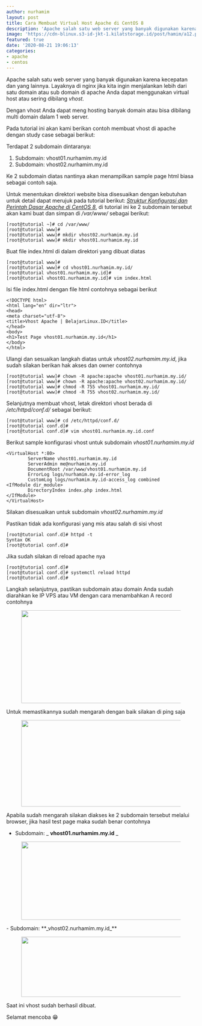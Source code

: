 ```yaml
---
author: nurhamim
layout: post
title: Cara Membuat Virtual Host Apache di CentOS 8
description: 'Apache salah satu web server yang banyak digunakan karena kecepatan dan yang lainnya. Layaknya di nginx jika kita ingin menjalankan lebih dari satu domain atau sub domain di apache Anda dapat menggunakan virtual host atau sering disebut vhost'
image: 'https://cdn-blinux.s3-id-jkt-1.kilatstorage.id/post/hamim/a12.png'
featured: true
date: '2020-08-21 19:06:13'
categories:
- apache
- centos
---
```


Apache salah satu web server yang banyak digunakan karena kecepatan dan yang lainnya. Layaknya di nginx jika kita ingin menjalankan lebih dari satu domain atau sub domain di apache Anda dapat menggunakan virtual host atau sering dibilang _vhost._

Dengan vhost Anda dapat meng hosting banyak domain atau bisa dibilang multi domain dalam 1 web server.

Pada tutorial ini akan kami berikan contoh membuat vhost di apache dengan study case sebagai berikut:

Terdapat 2 subdomain dintaranya:

1. Subdomain: vhost01.nurhamim.my.id
2. Subdomain: vhost02.nurhamim.my.id

Ke 2 subdomain diatas nantinya akan menampilkan sample page html biasa sebagai contoh saja.

Untuk menentukan direktori website bisa disesuaikan dengan kebutuhan untuk detail dapat merujuk pada tutorial berikut: _[Struktur Konfigurasi dan Perintah Dasar Apache di CentOS 8](/struktur-konfigurasi-dan-perintah-dasar-apache-di-centos-8/)_, di tutorial ini ke 2 subdomain tersebut akan kami buat dan simpan di _/var/www/_ sebagai berikut:

    [root@tutorial ~]# cd /var/www/
    [root@tutorial www]#
    [root@tutorial www]# mkdir vhost02.nurhamim.my.id
    [root@tutorial www]# mkdir vhost01.nurhamim.my.id

Buat file index.html di dalam direktori yang dibuat diatas

    [root@tutorial www]#
    [root@tutorial www]# cd vhost01.nurhamim.my.id/
    [root@tutorial vhost01.nurhamim.my.id]#
    [root@tutorial vhost01.nurhamim.my.id]# vim index.html

Isi file index.html dengan file html contohnya sebagai berikut

    <!DOCTYPE html>
    <html lang="en" dir="ltr">
    <head>
    <meta charset="utf-8">
    <title>Vhost Apache | BelajarLinux.ID</title>
    </head>
    <body>
    <h1>Test Page vhost01.nurhamim.my.id</h1>
    </body>
    </html>

Ulangi dan sesuaikan langkah diatas untuk _vhost02.nurhamim.my.id_, jika sudah silakan berikan hak akses dan owner contohnya

    [root@tutorial www]# chown -R apache:apache vhost01.nurhamim.my.id/
    [root@tutorial www]# chown -R apache:apache vhost02.nurhamim.my.id/
    [root@tutorial www]# chmod -R 755 vhost01.nurhamim.my.id/
    [root@tutorial www]# chmod -R 755 vhost02.nurhamim.my.id/

Selanjutnya membuat vhost, letak direktori vhost berada di _/etc/httpd/conf.d/_ sebagai berikut:

    [root@tutorial www]# cd /etc/httpd/conf.d/
    [root@tutorial conf.d]#
    [root@tutorial conf.d]# vim vhost01.nurhamim.my.id.conf

Berikut sample konfigurasi vhost untuk subdomain _vhost01.nurhamim.my.id_

    <VirtualHost *:80>
            ServerName vhost01.nurhamim.my.id
            ServerAdmin me@nurhamim.my.id
            DocumentRoot /var/www/vhost01.nurhamim.my.id
            ErrorLog logs/nurhamim.my.id-error_log
            CustomLog logs/nurhamim.my.id-access_log combined
    <IfModule dir_module>
            DirectoryIndex index.php index.html
    </IfModule>
    </VirtualHost>

Silakan disesuaikan untuk subdomain _vhost02.nurhamim.my.id_

Pastikan tidak ada konfigurasi yang mis atau salah di sisi vhost

    [root@tutorial conf.d]# httpd -t
    Syntax OK
    [root@tutorial conf.d]#

Jika sudah silakan di reload apache nya

    [root@tutorial conf.d]#
    [root@tutorial conf.d]# systemctl reload httpd
    [root@tutorial conf.d]#

Langkah selanjutnya, pastikan subdomain atau domain Anda sudah diarahkan ke IP VPS atau VM dengan cara menambahkan A record contohnya

<figure class="wp-block-image size-large"><img loading="lazy" width="1020" height="247" src="/content/images/wordpress/2020/08/image-25.png" alt="" class="wp-image-127" srcset="/content/images/wordpress/2020/08/image-25.png 1020w, /content/images/wordpress/2020/08/image-25-300x73.png 300w, /content/images/wordpress/2020/08/image-25-768x186.png 768w" sizes="(max-width: 1020px) 100vw, 1020px"></figure>

Untuk memastikannya sudah mengarah dengan baik silakan di ping saja

<figure class="wp-block-image size-large"><img loading="lazy" width="859" height="230" src="/content/images/wordpress/2020/08/image-26.png" alt="" class="wp-image-128" srcset="/content/images/wordpress/2020/08/image-26.png 859w, /content/images/wordpress/2020/08/image-26-300x80.png 300w, /content/images/wordpress/2020/08/image-26-768x206.png 768w" sizes="(max-width: 859px) 100vw, 859px"></figure>

Apabila sudah mengarah silakan diakses ke 2 subdomain tersebut melalui browser, jika hasil test page maka sudah benar contohnya

- Subdomain: _ **vhost01.nurhamim.my.id** _
<figure class="wp-block-image size-large"><img loading="lazy" width="1024" height="208" src="/content/images/wordpress/2020/08/image-27-1024x208.png" alt="" class="wp-image-129" srcset="/content/images/wordpress/2020/08/image-27-1024x208.png 1024w, /content/images/wordpress/2020/08/image-27-300x61.png 300w, /content/images/wordpress/2020/08/image-27-768x156.png 768w, /content/images/wordpress/2020/08/image-27.png 1366w" sizes="(max-width: 1024px) 100vw, 1024px"></figure>
- Subdomain: **_vhost02.nurhamim.my.id_**
<figure class="wp-block-image size-large"><img loading="lazy" width="1024" height="160" src="/content/images/wordpress/2020/08/image-29-1024x160.png" alt="" class="wp-image-131" srcset="/content/images/wordpress/2020/08/image-29-1024x160.png 1024w, /content/images/wordpress/2020/08/image-29-300x47.png 300w, /content/images/wordpress/2020/08/image-29-768x120.png 768w, /content/images/wordpress/2020/08/image-29.png 1361w" sizes="(max-width: 1024px) 100vw, 1024px"></figure>

Saat ini vhost sudah berhasil dibuat.

Selamat mencoba 😁